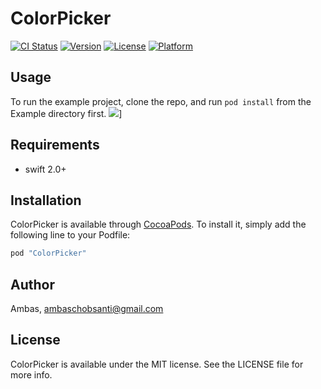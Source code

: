 # ColorPicker

[![CI Status](http://img.shields.io/travis/ambas/ColorPicker.svg?style=flat)](https://travis-ci.org/ambas/ColorPicker)
[![Version](https://img.shields.io/cocoapods/v/ColorPicker.svg?style=flat)](http://cocoapods.org/pods/ColorPicker)
[![License](https://img.shields.io/cocoapods/l/ColorPicker.svg?style=flat)](http://cocoapods.org/pods/ColorPicker)
[![Platform](https://img.shields.io/cocoapods/p/ColorPicker.svg?style=flat)](http://cocoapods.org/pods/ColorPicker)

## Usage

To run the example project, clone the repo, and run `pod install` from the Example directory first.
![](https://github.com/ambas/ColorPicker/blob/master/sample.gif)]

## Requirements
- swift 2.0+

## Installation

ColorPicker is available through [CocoaPods](http://cocoapods.org). To install
it, simply add the following line to your Podfile:

```ruby
pod "ColorPicker"
```

## Author

Ambas, ambaschobsanti@gmail.com

## License

ColorPicker is available under the MIT license. See the LICENSE file for more info.
